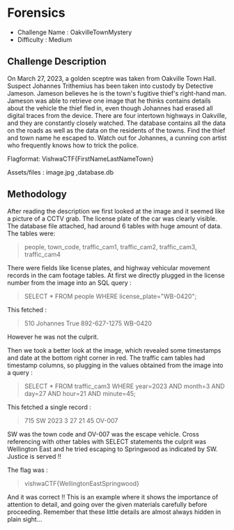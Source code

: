 # Forensics
- Challenge Name : OakvilleTownMystery
- Difficulty :  Medium

## Challenge Description
On March 27, 2023, a golden sceptre was taken from Oakville Town Hall. Suspect Johannes Trithemius has been taken into custody by Detective Jameson. Jameson believes he is the town's fugitive thief's right-hand man. Jameson was able to retrieve one image that he thinks contains details about the vehicle the thief fled in, even though Johannes had erased all digital traces from the device. There are four intertown highways in Oakville, and they are constantly closely watched. The database contains all the data on the roads as well as the data on the residents of the towns. Find the thief and town name he escaped to. Watch out for Johannes, a cunning con artist who frequently knows how to trick the police.

Flagformat: VishwaCTF{FirstNameLastNameTown}

Assets/files : image.jpg ,database.db 

## Methodology
After reading the description we first looked at the image and it seemed like a picture of a CCTV grab. The license plate of the car was clearly visible. The database file attached, had around 6 tables with huge amount of data. The tables were:

> people, town_code, traffic_cam1, traffic_cam2, traffic_cam3, traffic_cam4

There were fields like license plates, and highway vehicular movement records in the cam footage tables. At first we directly plugged in the license number from the image into an SQL query :

> SELECT * FROM people WHERE license_plate="WB-0420";

This fetched :

> 510	Johannes True	892-627-1275	WB-0420

However he was not the culprit.

Then we took a better look at the image, which revealed some timestamps and date at the bottom right corner in red. The traffic cam tables had timestamp columns, so plugging in the values obtained from the image into a query :

> SELECT * FROM traffic_cam3 WHERE year=2023 AND month=3 AND day=27 AND hour=21 AND minute=45;

This fetched a single record :

> 715	SW	2023	3	27	21	45	OV-007

SW was the town code and OV-007 was the escape vehicle. Cross referencing with other tables with SELECT statements the culprit was Wellington East and he tried escaping to Springwood as indicated by SW. Justice is served !! 

The flag was :

> vishwaCTF{WellingtonEastSpringwood}

And it was correct !! This is an example where it shows the importance of attention to detail, and going over the given materials carefully before proceeding. Remember that these little details are almost always hidden in plain sight...